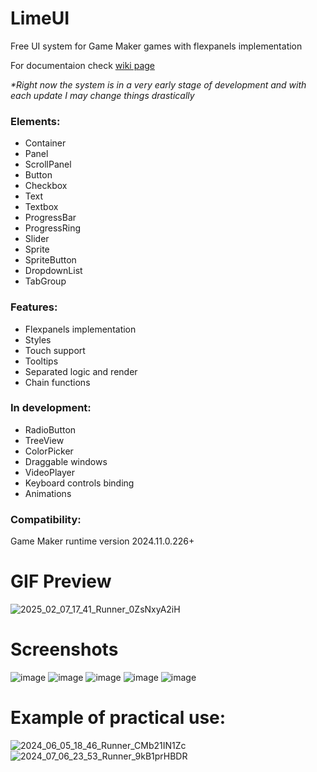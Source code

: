 # LimeUI
Free UI system for Game Maker games with flexpanels implementation

For documentaion check [wiki page](https://github.com/Limekys/LimeUI/wiki)

_*Right now the system is in a very early stage of development and with each update I may change things drastically_

### Elements:
- Container
- Panel
- ScrollPanel
- Button
- Checkbox
- Text
- Textbox
- ProgressBar
- ProgressRing
- Slider
- Sprite
- SpriteButton
- DropdownList
- TabGroup

### Features:
- Flexpanels implementation
- Styles
- Touch support
- Tooltips
- Separated logic and render
- Chain functions

### In development:
- RadioButton
- TreeView
- ColorPicker
- Draggable windows
- VideoPlayer
- Keyboard controls binding
- Animations

### Compatibility:
Game Maker runtime version
2024.11.0.226+

# GIF Preview
![2025_02_07_17_41_Runner_0ZsNxyA2iH](https://github.com/user-attachments/assets/538272b0-d68a-4af2-868f-17cafc84b081)
# Screenshots
![image](https://github.com/user-attachments/assets/31688271-bdc6-42c5-aaee-a61aaae6e8f0)
![image](https://github.com/user-attachments/assets/48bbbb5e-8bce-4e54-aaca-f19f82f90c92)
![image](https://github.com/user-attachments/assets/86471427-477b-4b74-ac3a-577bf9afc488)
![image](https://github.com/user-attachments/assets/1673b007-3378-4f4a-b00a-ff7cce3bc53f)
![image](https://github.com/user-attachments/assets/dfa6ad8f-57f1-4537-b760-5d0ccdfa5d58)

# Example of practical use:
![2024_06_05_18_46_Runner_CMb21IN1Zc](https://github.com/Limekys/LimeUI/assets/58959645/819f2999-4040-41a5-aa86-d43d8c5a2f58)
![2024_07_06_23_53_Runner_9kB1prHBDR](https://github.com/Limekys/LimeUI/assets/58959645/d160a519-a463-4198-8404-fe037fd558dc)
